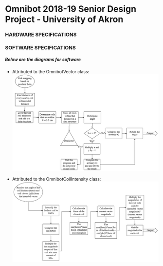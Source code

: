 # Omnibot 2018-19 Senior Design Project - University of Akron

### HARDWARE SPECIFICATIONS



### SOFTWARE SPECIFICATIONS
##### Below are the diagrams for software

-   Attributed to the OmnibotVector class:
![Vector Constuction Diagram](images/veccon.png)

-   Attributed to the OmnibotCoilIntensity class:
![Coil Intensity Diagram](images/coilintensity.png)